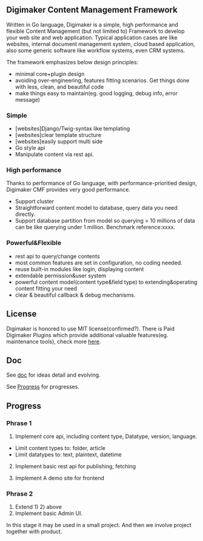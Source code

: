 Digimaker Content Management Framework
----------------
Written in Go language, Digimaker is a simple, high performance and flexible Content Management (but not limited to) Framework to develop your web site and web application. Typical application cases are like websites, internal document management system, cloud based application, also some generic software like workflow systems, even CRM systems.

The framework emphasizes below design principles:
- minimal core+plugin design
- avoiding over-engineering, features fitting scenarios. Get things done with less, clean, and beautiful code
- make things easy to maintain(eg. good logging, debug info, error message)

### Simple
- [websites]Django/Twig-syntax like templating
- [websites]clear template structure
- [websites]easily support multi side
- Go style api
- Manipulate content via rest api.


### High performance
Thanks to performance of Go language, with performance-prioritied design, Digimaker CMF provides very good performance.
- Support cluster
- Straightforward content model to database, query data you need directly.
- Support database partition from model so querying > 10 millions of data can be like querying under 1 million.
Benchmark reference:xxxx.

### Powerful&Flexible
- rest api to query/change contents
- most common features are set in configuration, no coding needed.
- reuse built-in modules like login, displaying content
- extendable permission&user system
- powerful content model(content type&field type) to extending&operating content fitting your need
- clear & beautiful callback & debug mechanisms.

License
--------
Digimaker is honored to use MIT license(confirmed?). There is Paid Digimaker Plugins which provide additional valuable features(eg. maintenance tools), check more [here](http://www.digimaker.com).

Doc
--------
See [doc](dm/doc) for ideas detail and evolving.

See [Progress](dm/doc/9.Progress.md) for progresses.


Progress
---------
### Phrase 1
1) Implement core api, including content type, Datatype, version, language.
 - Limit content types to: folder, article
 - Limit datatypes to: text, plaintext, datetime

2) Implement basic rest api for publishing, fetching

3) Implement A demo site for frontend

### Phrase 2
1) Extend 1) 2) above
2) Implement basic Admin UI.

In this stage it may be used in a small project. And then we involve project together with product.
